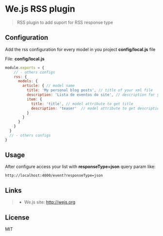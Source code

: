 # We.js RSS plugin

> RSS plugin to add suport for RSS response type

## Configuration

Add the rss configuration for every model in you project **config/local.js** file

File: **config/local.js**
```js
module.exports = {
    // - others configs
    rss: {
      models: {
        article: { // model name
          title: 'My personal blog posts', // title of your xml file
          description: 'Lista de eventos do site', // description for your xml file
          item: {
            title: 'title', // model attribute to get title
            description: 'teaser'  // model attribute to get description
          }
        }
      }
    }
  }
  // - others configs
}
```

## Usage

After configure access your list with **responseType=json** query param like:

```
http://localhost:4000/event?responseType=json
```

## Links

> * We.js site: http://wejs.org

## License

MIT